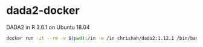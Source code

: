 # dada2-docker
DADA2 in R 3.6.1 on Ubuntu 18.04

```bash
docker run -it --rm -v $(pwd):/in -w /in chrishah/dada2:1.12.1 /bin/bash
```
